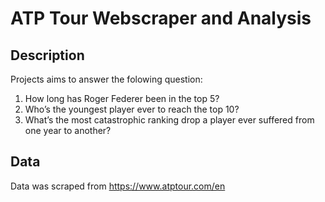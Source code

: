 # ATP Tour Webscraper and Analysis

## Description
Projects aims to answer the folowing question:

1) How long has Roger Federer been in the top 5?
2) Who’s the youngest player ever to reach the top 10?
3) What’s the most catastrophic ranking drop a player ever suffered from one year to another?

## Data
Data was scraped from https://www.atptour.com/en

